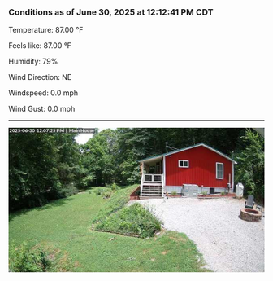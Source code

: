 ### Conditions as of June 30, 2025 at 12:12:41 PM CDT 

Temperature: 87.00 &deg;F

Feels like: 87.00 &deg;F

Humidity: 79%

Wind Direction: NE

Windspeed: 0.0 mph

Wind Gust: 0.0 mph

---

<img src="./images/latest.jpeg"/>

